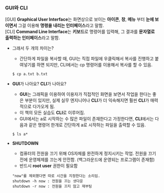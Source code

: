 ### GUI와 CLI
[GUI] **Graphical User Interface**는 화면상으로 보이는 **아이콘**, **창**, **메뉴** 부터 **눈에 보이면서** 그걸 이용해 **명령을 내리는 인터페이스**라고 말함.   
[CLI] **Command Line Interface**는 **키보드**로 명령어를 입력해, 그 결과를 **문자열로 출력하는 인터페이스**라고 말함.   

* 그래서 두 개의 차이는?   
    - 간단하게 파일을 복사할 때, GUI는 직접 파일에 우클릭해서 복사를 진행하고 붙여넣기를 하면 되지만, CLI에서는 cp 명령어를 이용해서 복사를 할 수 있음.   
    ```
    $ cp a.txt b.txt
    ```

* **GUI**가 나아요? **CLI**가 나아요?   
    - **GUI**는 그래픽을 이용하여 이용자가 직접적인 화면을 보면서 작업을 한다는 좋은 부분이 있지만, 실제 실무 엔지니어나 **CLI**가 더 익숙해지면 훨씬 **CLI**가 매력적으로 다가오게 됨.
    - 이 책의 모든 실습도 **CLI**로 이루어짐.   
    - GUI에서는 a로 시작하는 수 많은 파일이 존재한다고 가정한다면, **CLI**에서는 다음과 같은 명령어 한개로 간단하게 a로 시작하는 파일을 출력할 수 있음.    
    ```
    $ ls a*
    ```

* **SHUTDOWN**
    - 컴퓨터의 전원을 끄기 위해 OS자체를 완전하게 정지시키는 작업. 전원을 끄기전에 운영체제를 끄는게 안전함. (백그라운드에 운영되는 프로그램이 존재함)
    - 반드시 **root user** 권한이 필요함
    ```
    "now"를 제외했다면 따로 시간을 지정한다는 소리임.   
    shutdown -h now : 전원을 끄는 셧다운   
    shutdown -r now : 전원을 끄지 않고 재부팅
    ```